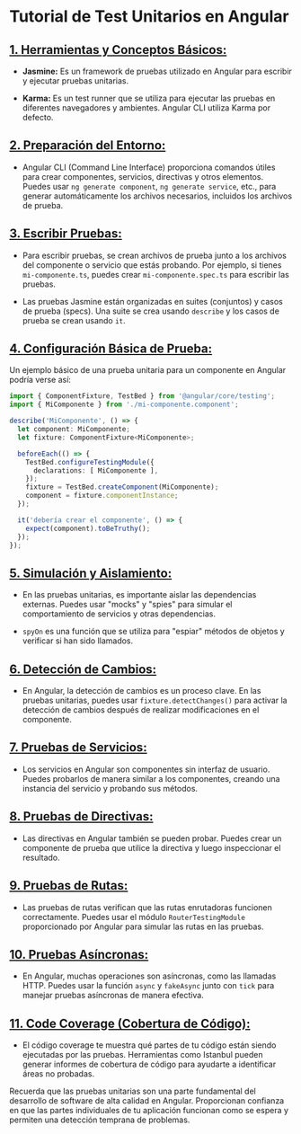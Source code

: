 # Tutorial de Test Unitarios en Angular

## [1. **Herramientas y Conceptos Básicos:**](https://github.com/danielboggianosa/angular-unit-testing-tutorial/blob/main/1-herramientas-conceptos-basicos.md)

- **Jasmine:** Es un framework de pruebas utilizado en Angular para escribir y ejecutar pruebas unitarias.

- **Karma:** Es un test runner que se utiliza para ejecutar las pruebas en diferentes navegadores y ambientes. Angular CLI utiliza Karma por defecto.

## [2. **Preparación del Entorno:**](https://github.com/danielboggianosa/angular-unit-testing-tutorial/blob/main/2-preparacion-del-entorno.md)

- Angular CLI (Command Line Interface) proporciona comandos útiles para crear componentes, servicios, directivas y otros elementos. Puedes usar `ng generate component`, `ng generate service`, etc., para generar automáticamente los archivos necesarios, incluidos los archivos de prueba.

## [3. **Escribir Pruebas:**](https://github.com/danielboggianosa/angular-unit-testing-tutorial/blob/main/3-escribir-pruebas.md)

- Para escribir pruebas, se crean archivos de prueba junto a los archivos del componente o servicio que estás probando. Por ejemplo, si tienes `mi-componente.ts`, puedes crear `mi-componente.spec.ts` para escribir las pruebas.

- Las pruebas Jasmine están organizadas en suites (conjuntos) y casos de prueba (specs). Una suite se crea usando `describe` y los casos de prueba se crean usando `it`.

## [4. **Configuración Básica de Prueba:**](https://github.com/danielboggianosa/angular-unit-testing-tutorial/blob/main/4-configuracion-basica-de-pruebas.md)

Un ejemplo básico de una prueba unitaria para un componente en Angular podría verse así:

```typescript
import { ComponentFixture, TestBed } from '@angular/core/testing';
import { MiComponente } from './mi-componente.component';

describe('MiComponente', () => {
  let component: MiComponente;
  let fixture: ComponentFixture<MiComponente>;

  beforeEach(() => {
    TestBed.configureTestingModule({
      declarations: [ MiComponente ],
    });
    fixture = TestBed.createComponent(MiComponente);
    component = fixture.componentInstance;
  });

  it('debería crear el componente', () => {
    expect(component).toBeTruthy();
  });
});
```

## [5. **Simulación y Aislamiento:**](https://github.com/danielboggianosa/angular-unit-testing-tutorial/blob/main/5-simulacion-y-aislamiento.md)

- En las pruebas unitarias, es importante aislar las dependencias externas. Puedes usar "mocks" y "spies" para simular el comportamiento de servicios y otras dependencias.

- `spyOn` es una función que se utiliza para "espiar" métodos de objetos y verificar si han sido llamados.

## [6. **Detección de Cambios:**](https://github.com/danielboggianosa/angular-unit-testing-tutorial/blob/main/6-deteccion-de-cambios.md)

- En Angular, la detección de cambios es un proceso clave. En las pruebas unitarias, puedes usar `fixture.detectChanges()` para activar la detección de cambios después de realizar modificaciones en el componente.

## [7. **Pruebas de Servicios:**](https://github.com/danielboggianosa/angular-unit-testing-tutorial/blob/main/7-pruebas-de-servicios.md)

- Los servicios en Angular son componentes sin interfaz de usuario. Puedes probarlos de manera similar a los componentes, creando una instancia del servicio y probando sus métodos.

## [8. **Pruebas de Directivas:**](https://github.com/danielboggianosa/angular-unit-testing-tutorial/blob/main/8-pruebas-de-directivas.md)

- Las directivas en Angular también se pueden probar. Puedes crear un componente de prueba que utilice la directiva y luego inspeccionar el resultado.

## [9. **Pruebas de Rutas:**](https://github.com/danielboggianosa/angular-unit-testing-tutorial/blob/main/9-pruebas-de-rutas.md)

- Las pruebas de rutas verifican que las rutas enrutadoras funcionen correctamente. Puedes usar el módulo `RouterTestingModule` proporcionado por Angular para simular las rutas en las pruebas.

## [10. **Pruebas Asíncronas:**](https://github.com/danielboggianosa/angular-unit-testing-tutorial/blob/main/10-pruebas-asincronas.md)

- En Angular, muchas operaciones son asíncronas, como las llamadas HTTP. Puedes usar la función `async` y `fakeAsync` junto con `tick` para manejar pruebas asíncronas de manera efectiva.

## [11. **Code Coverage (Cobertura de Código):**](https://github.com/danielboggianosa/angular-unit-testing-tutorial/blob/main/11-code-coverage.md)

- El código coverage te muestra qué partes de tu código están siendo ejecutadas por las pruebas. Herramientas como Istanbul pueden generar informes de cobertura de código para ayudarte a identificar áreas no probadas.

Recuerda que las pruebas unitarias son una parte fundamental del desarrollo de software de alta calidad en Angular. Proporcionan confianza en que las partes individuales de tu aplicación funcionan como se espera y permiten una detección temprana de problemas.
